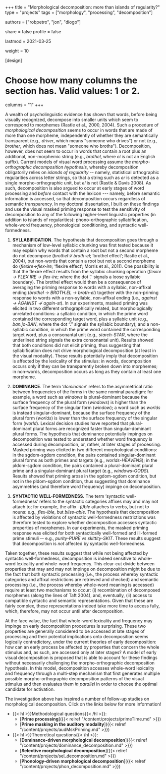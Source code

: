 +++
title = "Morphological decomposition: more than islands of regularity?"
type = "projects"
tags = ["morphology", "processing", "decomposition"]

authors = ["robpetro", "jon", "diogo"]

share = false
profile = false

lastmod = 2021-03-25

weight = 10

[design]
  # Choose how many columns the section has. Valid values: 1 or 2.
  columns = "1"
+++


A wealth of psycholinguistic evidence has shown that words, before being visually recognized, decompose into smaller units which seem to correspond to morphemes (Rastle et al., 2000, 2004). Such a procedure of _morphological decomposition_ seems to occur in words that are made of more than one morpheme, independently of whether they are semantically transparent (e.g., _driver_, which means "someone who drives") or not (e.g., _brother_, which does not mean "someone who broths"). Decomposition, however, does not seem to occur in words that contain a root plus an additional, non-morphemic string (e.g., _brothel_, where _el_ is not an English suffix). Current models of visual word processing assume the *morpho-orthographic decomposition hypothesis*, whereby decomposition obligatorily relies on _islands of regularity_ -- namely, statistical orthographic regularities across letter strings, so that a string such as _er_ is detected as a single morpho-orthographic unit, but _el_ is not (Rastle \& Davis 2008). As such, decomposition is also argued to occur at early stages of word processing and _before_ contact with the lexicon --- namely, before semantic information is accessed, so that decomposition occurs regardless of semantic transparency. In my doctoral dissertation, I built on these findings and use the visual masked priming response to test the sensitivity of decomposition to any of the following higher-level linguistic properties (in addition to islands of regularities): phono-orthographic syllabification, whole-word frequency, phonological conditioning, and syntactic well-formedness. 

1. **SYLLABIFICATION**. The hypothesis that decomposition goes through a mechanism of low-level syllabic chunking was first tested because it may explain why words that contain a root but not a second morpheme do not decompose (_brothel↛ broth-el_; ‘brothel effect’; Rastle et al., 2004), but non-words that contain a root but not a second morpheme do (_flexire→flex-ire_; ‘flexire effect’; Morris et al., 2011). One possibility is that the flexire effect results from the syllabic chunking operation (_flexire → FLEX.IRE → flex-ire_; where the dot ‘.’ signals a loose syllabic boundary). The brothel effect would then be a consequence of averaging the priming response to words with a syllabic, non-affixal ending (_brothel → BROTH.EL → broth-el_) together with the non-priming response to words with a non-syllabic, non-affixal ending (i.e., _against → AGAINST ↛ again-st_). In our experiments, masked priming was elicited in two different orthographically related, but morphologically unrelated conditions: a syllabic condition, in which the prime word contained the corresponding target word, plus a syllabic unit (e.g., _ban.jo-BAN_, where the dot “.” signals the syllabic boundary); and a non-syllabic condition, in which the prime word contained the corresponding target word, plus a consonantal unit (e.g., _starch-STAR_, where the underlined string signals the extra consonantal unit). Results showed that both conditions did not elicit priming, thus suggesting that syllabification does not drive morphological decomposition (at least in the visual modality). These results potentially imply that decomposition is affected by the lexicality of the stimulus: in words, decomposition occurs only if they can be transparently broken down into morphemes; in non-words, decomposition occurs as long as they contain at least one morpheme. 

2. **DOMINANCE**. The term ‘_dominance_’ refers to the asymmetrical ratio between frequencies of the forms in the same nominal paradigm: for example, a word such as _windows_ is plural-dominant because the surface frequency of the plural form (_windows_) is higher than the surface frequency of the singular form (_window_); a word such as _worlds_ is instead singular-dominant, because the surface frequency of the plural form (_worlds_) is lower than the surface frequency of the singular form (_world_). Lexical decision studies have reported that plural-dominant plural forms are recognized faster than singular-dominant plural forms. The hypothesis that dominance potentially impinges on decomposition was tested to understand whether word frequency is accessed during decomposition, or, rather, at later stages of processing. Masked priming was elicited in two different morphological conditions: in the sgdom-sgdom condition, the pairs contained singular-dominant plural forms as both primes and targets (e.g., _worlds-HEAVENS_); in the pldom-sgdom condition, the pairs contained a plural-dominant plural prime and a singular-dominant plural target (e.g., _windows-GODS_). Results showed that priming arose in the sgdom-sgdom condition, but not in the pldom-sgdom condition, thus suggesting that dominance asymmetries (and therefore word frequency) impinge on decomposition. 

3. **SYNTACTIC WELL-FORMEDNESS.** The term ‘syntactic well-formedness’ refers to the syntactic categories affixes may and may not attach to; for example, the affix _–(i)ble_ attaches to verbs, but not to nouns: e.g., _flex-ible_, but _bliss-able_. The hypothesis that decomposition is affected by violations of syntactic well-formedness restrictions was therefore tested to explore whether decomposition accesses syntactic properties of morphemes. In our experiments, the masked priming response was elicited for both syntactically well-formed and ill-formed prime stimuli -- e.g.,  _purity-PURE_ vs _skittity-SKIT_. These results suggest that decomposition is *not* affected by syntactic well-formedness. 

Taken together, these results suggest that while not being affected by syntactic well-formedness, decomposition is indeed sensitive to whole-word lexicality and whole-word frequency. This clear-cut divide between properties that may and may not impinge on decomposition might be due to the fact that both syntactic processing (i.e., the process whereby syntactic categories and affixal restrictions are retrieved and checked) and semantic processing (i.e., the process whereby whole-word meaning is accessed) require at least two mechanisms to occur: (i) recombination of decomposed morphemes (along the lines of Taft 2004), and, eventually, (ii) access to compatible syntactic and semantic representations. Given that these are fairly complex, these representations indeed take more time to access fully, which, therefore, may not occur until after decomposition. 

At the face value, the fact that whole-word lexicality and frequency may impinge on early decomposition procedures is surprising. These two properties are generally considered to be accessed at late stages of processing and their potential implications onto decomposition seems logically contradictory, under the current theories of early decomposition: how can an early process be affected by properties that concern the whole stimulus and, as such, are accessed only at later stages? A model of early visual decomposition is proposed that is able to account for these findings without necessarily challenging the morpho-orthographic decomposition hypothesis. In this model, decomposition accesses whole-word lexicality and frequency through a multi-step mechanism that first generates multiple possible morpho-orthographic decomposition patterns of the visual stimulus and then evaluates them _in parallel_ in order to choose the optimal candidate for activation.

The investigation above has inspired a number of follow-up studies on morphological decomposition. Click on the links below for more information!

- {{< hl >}}Methodological questions{{< /hl >}}:
  - [**Prime processing**]({{< relref "/content/projects/primeTime.md" >}})
  - [**Prime masking in the auditory modality**]({{< relref "/content/projects/audMskPriming.md" >}})
- {{< hl >}}Theoretical questions{{< /hl >}}: 
  - [**Dominance-driven morphological decomposition**]({{< relref "/content/projects/dominance_decomposition.md" >}})
  - [**Selective morphological decomposition**]({{< relref "/content/projects/sel_decomposition.md" >}})
  - [**Phonology-driven morphological decomposition**]({{< relref "/content/projects/phon_decomposition.md" >}})

